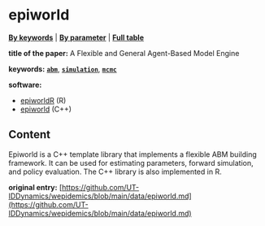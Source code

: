 <!--DO NOT EDIT BY HAND-->
 
#  epiworld 
 

[**By keywords**](../by-keyword.md) \| [**By parameter**](../by-parameter.md) \| [**Full table**](../full-table.md)
 
 
**title of the paper:** A Flexible and General Agent-Based Model Engine
 
 
**keywords:** [**`abm`**](../by-keyword.md#abm), [**`simulation`**](../by-keyword.md#simulation), [**`mcmc`**](../by-keyword.md#mcmc) 

**software:**
 
 - [epiworldR](https://github.com/UofUEpi/epiworldR) (R) 
 - [epiworld](https://github.com/UofUEpi/epiworld) (C++) 


## Content

  Epiworld is a C++ template library that implements a flexible ABM building framework. It can be used for estimating parameters, forward simulation, and policy evaluation. The C++ library is also implemented in R.  


 **original entry:**  [https://github.com/UT-IDDynamics/wepidemics/blob/main/data/epiworld.md](https://github.com/UT-IDDynamics/wepidemics/blob/main/data/epiworld.md) 
